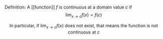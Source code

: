 Definition: A [[function]] $f$ is continuous at a domain value $c$ if $$\lim_{x\to c} f(x)= f(c)$$

 $$ \text{In particular, if }\lim_{x\to c} f(x) \text{ does not exist, that means the function is not continuous at c}$$
